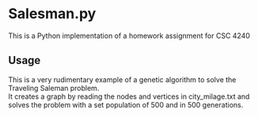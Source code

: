 # Salesman.py
This is a Python implementation of a homework assignment for CSC 4240 

## Usage
This is a very rudimentary example of a genetic algorithm to solve the Traveling Saleman problem.  
It creates a graph by reading the nodes and vertices in city_milage.txt and solves the problem with
a set population of 500 and in 500 generations.
